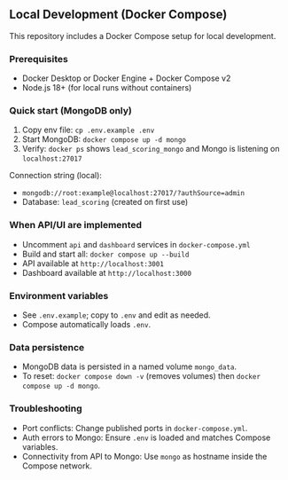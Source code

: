 ## Local Development (Docker Compose)

This repository includes a Docker Compose setup for local development.

### Prerequisites
- Docker Desktop or Docker Engine + Docker Compose v2
- Node.js 18+ (for local runs without containers)

### Quick start (MongoDB only)
1. Copy env file: `cp .env.example .env`
2. Start MongoDB: `docker compose up -d mongo`
3. Verify: `docker ps` shows `lead_scoring_mongo` and Mongo is listening on `localhost:27017`

Connection string (local):
- `mongodb://root:example@localhost:27017/?authSource=admin`
- Database: `lead_scoring` (created on first use)

### When API/UI are implemented
- Uncomment `api` and `dashboard` services in `docker-compose.yml`
- Build and start all: `docker compose up --build`
- API available at `http://localhost:3001`
- Dashboard available at `http://localhost:3000`

### Environment variables
- See `.env.example`; copy to `.env` and edit as needed.
- Compose automatically loads `.env`.

### Data persistence
- MongoDB data is persisted in a named volume `mongo_data`.
- To reset: `docker compose down -v` (removes volumes) then `docker compose up -d mongo`.

### Troubleshooting
- Port conflicts: Change published ports in `docker-compose.yml`.
- Auth errors to Mongo: Ensure `.env` is loaded and matches Compose variables.
- Connectivity from API to Mongo: Use `mongo` as hostname inside the Compose network.

